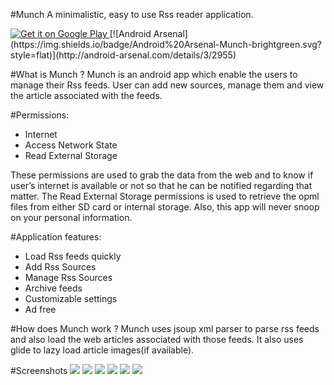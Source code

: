 #Munch
A minimalistic, easy to use Rss reader application.

<a href="https://play.google.com/store/apps/details?id=tupashe">
  <img alt="Get it on Google Play"
       src="http://www.androiddocs.com/images/brand/en_app_rgb_wo_45.png" />
</a>
[![Android Arsenal](https://img.shields.io/badge/Android%20Arsenal-Munch-brightgreen.svg?style=flat)](http://android-arsenal.com/details/3/2955)

#What is Munch ?
Munch is an android app which enable the users to manage their Rss feeds. User can add new sources, manage them and view the article associated with the feeds.

#Permissions:
* Internet
* Access Network State
* Read External Storage

These permissions are used to grab the data from the web and to know if user’s internet is available or not so that he can be notified regarding that matter. The Read External Storage permissions is used to retrieve the opml files from either SD card or internal storage. Also, this app will never snoop on your personal information.

#Application features:
* Load Rss feeds quickly
* Add Rss Sources
* Manage Rss Sources
* Archive feeds
* Customizable settings
* Ad free

#How does Munch work ?
Munch uses jsoup xml parser to parse rss feeds and also load the web articles associated with those feeds. It also uses glide to lazy load article images(if available).

#Screenshots
![](https://lh3.googleusercontent.com/_nFUASUq-EEayxKAR5J2Pne94Fi_napfkaF8Ov1s7rPZuBH9kQBQtbK9L1F2FQa7YUg=h900-rw)
![](https://lh3.googleusercontent.com/625tiEodzuBVr5R_g8sVff8m-Z74EH1LdzRa6XufT94qcUCw13HaVdkUSIxbDWQ1hA=h900-rw)
![](https://lh3.googleusercontent.com/4GGI6N2Zdtg1-Fd1RuhEbJ3PWUEeR-ioyOt7XdUrelgAD6gJqnnaRot8PW0I-s39Cg=h900-rw)
![](https://lh3.googleusercontent.com/VaKLswqGi7QL7cAOE99ZIdIpsgGJFm8140AUUV5__8jrregugPM1-2nGPx4onUow2V_D=h900-rw)
![](https://lh3.googleusercontent.com/iMNYSHzW7q06dsfhs52XNHJOBVwt3YV5FV1WrRTK_VacHW_gHscDIBAMHnBogNkTWXvW=h900-rw)
![](https://lh3.googleusercontent.com/tkqDfYKtVhkKO4FgP3-nml3ctfprs2mqlHk0_AZCeYAmyxezOXKyYUBeGioyuWBcIGU=h900-rw)
